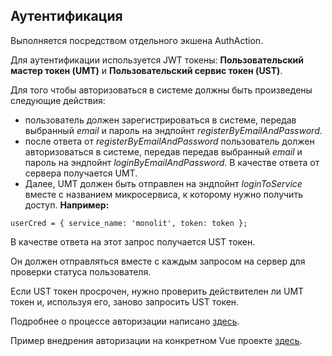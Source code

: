 ## Аутентификация

Выполняется посредством отдельного экшена AuthAction.

Для аутентификации используется JWT токены: **Пользовательский мастер токен (UMT)** и **Пользовательский сервис токен (UST)**.

Для того чтобы авторизоваться в системе должны быть произведены следующие действия:

- пользователь должен зарегистрироваться в системе, передав выбранный *email* и пароль на эндпойнт *registerByEmailAndPassword*.
- после ответа от *registerByEmailAndPassword* пользователь должен авторизоваться в системе, передав передав выбранный *email* и пароль на эндпойнт *loginByEmailAndPassword*. В качестве ответа от сервера получается UMT.
- Далее, UMT должен быть отправлен на эндпойнт *loginToService* вместе с названием микросервиса, к которому нужно получить доступ.
**Например:**
```
userCred = { service_name: 'monolit', token: token };
```
В качестве ответа на этот запрос получается UST токен.

Он должен отправляться вместе с каждым запросом на сервер для проверки статуса пользователя.

Если UST токен просрочен, нужно проверить действителен ли UMT токен и, используя его, заново запросить UST токен.

Подробнее о процессе авторизации написано [здесь](/server/autorization).

Пример внедрения авторизации на конкретном Vue проекте [здесь](/client/example_auth.md).
